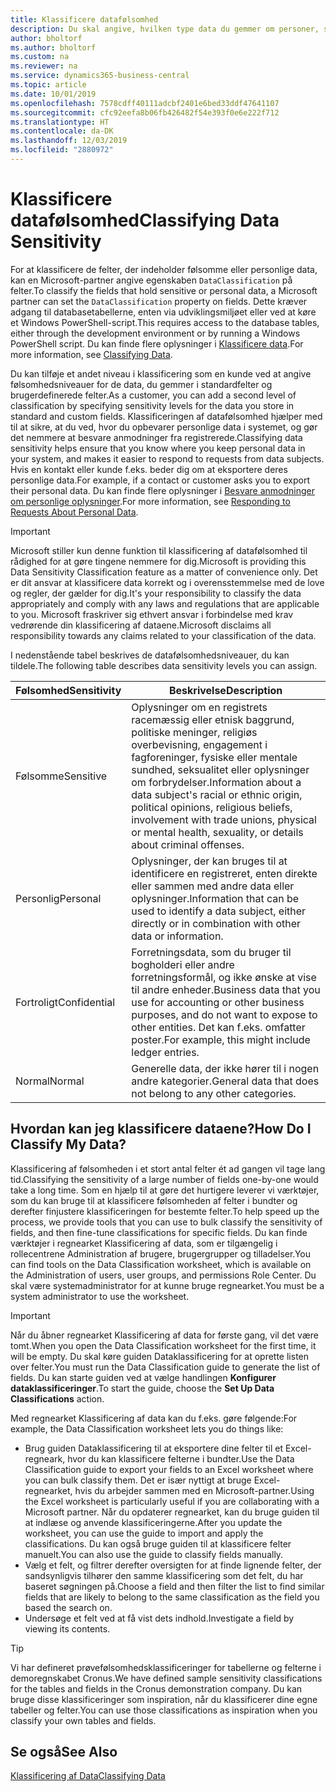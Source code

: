 ```yaml
---
title: Klassificere datafølsomhed
description: Du skal angive, hvilken type data du gemmer om personer, så du kan besvare anmodninger fra dataemnet.
author: bholtorf
ms.author: bholtorf
ms.custom: na
ms.reviewer: na
ms.service: dynamics365-business-central
ms.topic: article
ms.date: 10/01/2019
ms.openlocfilehash: 7578cdff40111adcbf2401e6bed33ddf47641107
ms.sourcegitcommit: cfc92eefa8b06fb426482f54e393f0e6e222f712
ms.translationtype: HT
ms.contentlocale: da-DK
ms.lasthandoff: 12/03/2019
ms.locfileid: "2880972"
---
```

# <a name="classifying-data-sensitivity"></a><span data-ttu-id="90a3b-103">Klassificere datafølsomhed</span><span class="sxs-lookup"><span data-stu-id="90a3b-103">Classifying Data Sensitivity</span></span>
<span data-ttu-id="90a3b-104">For at klassificere de felter, der indeholder følsomme eller personlige data, kan en Microsoft-partner angive egenskaben ```DataClassification``` på felter.</span><span class="sxs-lookup"><span data-stu-id="90a3b-104">To classify the fields that hold sensitive or personal data, a Microsoft partner can set the ```DataClassification``` property on fields.</span></span> <span data-ttu-id="90a3b-105">Dette kræver adgang til databasetabellerne, enten via udviklingsmiljøet eller ved at køre et Windows PowerShell-script.</span><span class="sxs-lookup"><span data-stu-id="90a3b-105">This requires access to the database tables, either through the development environment or by running a Windows PowerShell script.</span></span> <span data-ttu-id="90a3b-106">Du kan finde flere oplysninger i [Klassificere data](/dynamics365/business-central/dev-itpro/developer/devenv-classifying-data).</span><span class="sxs-lookup"><span data-stu-id="90a3b-106">For more information, see [Classifying Data](/dynamics365/business-central/dev-itpro/developer/devenv-classifying-data).</span></span>  

<span data-ttu-id="90a3b-107">Du kan tilføje et andet niveau i klassificering som en kunde ved at angive følsomhedsniveauer for de data, du gemmer i standardfelter og brugerdefinerede felter.</span><span class="sxs-lookup"><span data-stu-id="90a3b-107">As a customer, you can add a second level of classification by specifying sensitivity levels for the data you store in standard and custom fields.</span></span> <span data-ttu-id="90a3b-108">Klassificeringen af datafølsomhed hjælper med til at sikre, at du ved, hvor du opbevarer personlige data i systemet, og gør det nemmere at besvare anmodninger fra registrerede.</span><span class="sxs-lookup"><span data-stu-id="90a3b-108">Classifying data sensitivity helps ensure that you know where you keep personal data in your system, and makes it easier to respond to requests from data subjects.</span></span> <span data-ttu-id="90a3b-109">Hvis en kontakt eller kunde f.eks. beder dig om at eksportere deres personlige data.</span><span class="sxs-lookup"><span data-stu-id="90a3b-109">For example, if a contact or customer asks you to export their personal data.</span></span> <span data-ttu-id="90a3b-110">Du kan finde flere oplysninger i [Besvare anmodninger om personlige oplysninger](admin-responding-to-requests-about-personal-data.md).</span><span class="sxs-lookup"><span data-stu-id="90a3b-110">For more information, see [Responding to Requests About Personal Data](admin-responding-to-requests-about-personal-data.md).</span></span>

> [!Important]
> <span data-ttu-id="90a3b-111">Microsoft stiller kun denne funktion til klassificering af datafølsomhed til rådighed for at gøre tingene nemmere for dig.</span><span class="sxs-lookup"><span data-stu-id="90a3b-111">Microsoft is providing this Data Sensitivity Classification feature as a matter of convenience only.</span></span> <span data-ttu-id="90a3b-112">Det er dit ansvar at klassificere data korrekt og i overensstemmelse med de love og regler, der gælder for dig.</span><span class="sxs-lookup"><span data-stu-id="90a3b-112">It's your responsibility to classify the data appropriately and comply with any laws and regulations that are applicable to you.</span></span> <span data-ttu-id="90a3b-113">Microsoft fraskriver sig ethvert ansvar i forbindelse med krav vedrørende din klassificering af dataene.</span><span class="sxs-lookup"><span data-stu-id="90a3b-113">Microsoft disclaims all responsibility towards any claims related to your classification of the data.</span></span>  

<span data-ttu-id="90a3b-114">I nedenstående tabel beskrives de datafølsomhedsniveauer, du kan tildele.</span><span class="sxs-lookup"><span data-stu-id="90a3b-114">The following table describes data sensitivity levels you can assign.</span></span>

|<span data-ttu-id="90a3b-115">Følsomhed</span><span class="sxs-lookup"><span data-stu-id="90a3b-115">Sensitivity</span></span>|<span data-ttu-id="90a3b-116">Beskrivelse</span><span class="sxs-lookup"><span data-stu-id="90a3b-116">Description</span></span>|
|----|----|
|<span data-ttu-id="90a3b-117">Følsomme</span><span class="sxs-lookup"><span data-stu-id="90a3b-117">Sensitive</span></span> | <span data-ttu-id="90a3b-118">Oplysninger om en registrets racemæssig eller etnisk baggrund, politiske meninger, religiøs overbevisning, engagement i fagforeninger, fysiske eller mentale sundhed, seksualitet eller oplysninger om forbrydelser.</span><span class="sxs-lookup"><span data-stu-id="90a3b-118">Information about a data subject's racial or ethnic origin, political opinions, religious beliefs, involvement with trade unions, physical or mental health, sexuality, or details about criminal offenses.</span></span> |
|<span data-ttu-id="90a3b-119">Personlig</span><span class="sxs-lookup"><span data-stu-id="90a3b-119">Personal</span></span> | <span data-ttu-id="90a3b-120">Oplysninger, der kan bruges til at identificere en registreret, enten direkte eller sammen med andre data eller oplysninger.</span><span class="sxs-lookup"><span data-stu-id="90a3b-120">Information that can be used to identify a data subject, either directly or in combination with other data or information.</span></span>|
|<span data-ttu-id="90a3b-121">Fortroligt</span><span class="sxs-lookup"><span data-stu-id="90a3b-121">Confidential</span></span> | <span data-ttu-id="90a3b-122">Forretningsdata, som du bruger til bogholderi eller andre forretningsformål, og ikke ønske at vise til andre enheder.</span><span class="sxs-lookup"><span data-stu-id="90a3b-122">Business data that you use for accounting or other business purposes, and do not want to expose to other entities.</span></span> <span data-ttu-id="90a3b-123">Det kan f.eks. omfatter poster.</span><span class="sxs-lookup"><span data-stu-id="90a3b-123">For example, this might include ledger entries.</span></span>|
|<span data-ttu-id="90a3b-124">Normal</span><span class="sxs-lookup"><span data-stu-id="90a3b-124">Normal</span></span> | <span data-ttu-id="90a3b-125">Generelle data, der ikke hører til i nogen andre kategorier.</span><span class="sxs-lookup"><span data-stu-id="90a3b-125">General data that does not belong to any other categories.</span></span>|

## <a name="how-do-i-classify-my-data"></a><span data-ttu-id="90a3b-126">Hvordan kan jeg klassificere dataene?</span><span class="sxs-lookup"><span data-stu-id="90a3b-126">How Do I Classify My Data?</span></span>
<span data-ttu-id="90a3b-127">Klassificering af følsomheden i et stort antal felter ét ad gangen vil tage lang tid.</span><span class="sxs-lookup"><span data-stu-id="90a3b-127">Classifying the sensitivity of a large number of fields one-by-one would take a long time.</span></span> <span data-ttu-id="90a3b-128">Som en hjælp til at gøre det hurtigere leverer vi værktøjer, som du kan bruge til at klassificere følsomheden af felter i bundter og derefter finjustere klassificeringen for bestemte felter.</span><span class="sxs-lookup"><span data-stu-id="90a3b-128">To help speed up the process, we provide tools that you can use to bulk classify the sensitivity of fields, and then fine-tune classifications for specific fields.</span></span> <span data-ttu-id="90a3b-129">Du kan finde værktøjer i regnearket Klassificering af data, som er tilgængelig i rollecentrene Administration af brugere, brugergrupper og tilladelser.</span><span class="sxs-lookup"><span data-stu-id="90a3b-129">You can find tools on the Data Classification worksheet, which is available on the Administration of users, user groups, and permissions Role Center.</span></span> <span data-ttu-id="90a3b-130">Du skal være systemadministrator for at kunne bruge regnearket.</span><span class="sxs-lookup"><span data-stu-id="90a3b-130">You must be a system administrator to use the worksheet.</span></span>

> [!Important]
> <span data-ttu-id="90a3b-131">Når du åbner regnearket Klassificering af data for første gang, vil det være tomt.</span><span class="sxs-lookup"><span data-stu-id="90a3b-131">When you open the Data Classification worksheet for the first time, it will be empty.</span></span> <span data-ttu-id="90a3b-132">Du skal køre guiden Dataklassificering for at oprette listen over felter.</span><span class="sxs-lookup"><span data-stu-id="90a3b-132">You must run the Data Classification guide to generate the list of fields.</span></span> <span data-ttu-id="90a3b-133">Du kan starte guiden ved at vælge handlingen **Konfigurer dataklassificeringer**.</span><span class="sxs-lookup"><span data-stu-id="90a3b-133">To start the guide, choose the **Set Up Data Classifications** action.</span></span>

<span data-ttu-id="90a3b-134">Med regnearket Klassificering af data kan du f.eks. gøre følgende:</span><span class="sxs-lookup"><span data-stu-id="90a3b-134">For example, the Data Classification worksheet lets you do things like:</span></span>  

* <span data-ttu-id="90a3b-135">Brug guiden Dataklassificering til at eksportere dine felter til et Excel-regneark, hvor du kan klassificere felterne i bundter.</span><span class="sxs-lookup"><span data-stu-id="90a3b-135">Use the Data Classification guide to export your fields to an Excel worksheet where you can bulk classify them.</span></span> <span data-ttu-id="90a3b-136">Det er især nyttigt at bruge Excel-regnearket, hvis du arbejder sammen med en Microsoft-partner.</span><span class="sxs-lookup"><span data-stu-id="90a3b-136">Using the Excel worksheet is particularly useful if you are collaborating with a Microsoft partner.</span></span> <span data-ttu-id="90a3b-137">Når du opdaterer regnearket, kan du bruge guiden til at indlæse og anvende klassificeringerne.</span><span class="sxs-lookup"><span data-stu-id="90a3b-137">After you update the worksheet, you can use the guide to import and apply the classifications.</span></span> <span data-ttu-id="90a3b-138">Du kan også bruge guiden til at klassificere felter manuelt.</span><span class="sxs-lookup"><span data-stu-id="90a3b-138">You can also use the guide to classify fields manually.</span></span>  
* <span data-ttu-id="90a3b-139">Vælg et felt, og filtrer derefter oversigten for at finde lignende felter, der sandsynligvis tilhører den samme klassificering som det felt, du har baseret søgningen på.</span><span class="sxs-lookup"><span data-stu-id="90a3b-139">Choose a field and then filter the list to find similar fields that are likely to belong to the same classification as the field you based the search on.</span></span>  
* <span data-ttu-id="90a3b-140">Undersøge et felt ved at få vist dets indhold.</span><span class="sxs-lookup"><span data-stu-id="90a3b-140">Investigate a field by viewing its contents.</span></span>  

> [!Tip]
> <span data-ttu-id="90a3b-141">Vi har defineret prøvefølsomhedsklassificeringer for tabellerne og felterne i demoregnskabet Cronus.</span><span class="sxs-lookup"><span data-stu-id="90a3b-141">We have defined sample sensitivity classifications for the tables and fields in the Cronus demonstration company.</span></span> <span data-ttu-id="90a3b-142">Du kan bruge disse klassificeringer som inspiration, når du klassificerer dine egne tabeller og felter.</span><span class="sxs-lookup"><span data-stu-id="90a3b-142">You can use those classifications as inspiration when you classify your own tables and fields.</span></span>

## <a name="see-also"></a><span data-ttu-id="90a3b-143">Se også</span><span class="sxs-lookup"><span data-stu-id="90a3b-143">See Also</span></span>

[<span data-ttu-id="90a3b-144">Klassificering af Data</span><span class="sxs-lookup"><span data-stu-id="90a3b-144">Classifying Data</span></span>](/dynamics365/business-central/dev-itpro/developer/devenv-classifying-data)  

